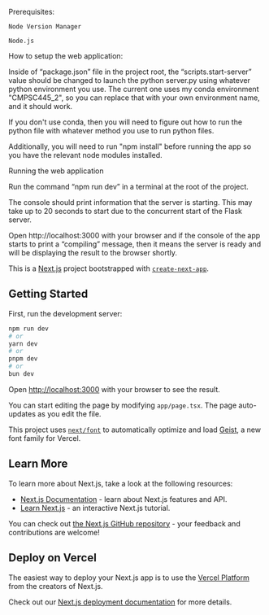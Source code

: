 Prerequisites: 

    Node Version Manager 

    Node.js 

How to setup the web application: 

Inside of “package.json” file in the project root, the “scripts.start-server” value should be changed to launch the python server.py using whatever python environment you use. The current one uses my conda environment "CMPSC445_2", so you can replace that with your own environment name, and it should work.  

If you don't use conda, then you will need to figure out how to run the python file with whatever method you use to run python files. 

Additionally, you will need to run "npm install" before running the app so you have the relevant node modules installed. 

 

Running the web application 

Run the command “npm run dev” in a terminal at the root of the project.  

The console should print information that the server is starting. This may take up to 20 seconds to start due to the concurrent start of the Flask server. 

Open http://localhost:3000 with your browser and if the console of the app starts to print a “compiling” message, then it means the server is ready and will be displaying the result to the browser shortly.




This is a [Next.js](https://nextjs.org) project bootstrapped with [`create-next-app`](https://nextjs.org/docs/app/api-reference/cli/create-next-app).

## Getting Started

First, run the development server:

```bash
npm run dev
# or
yarn dev
# or
pnpm dev
# or
bun dev
```

Open [http://localhost:3000](http://localhost:3000) with your browser to see the result.

You can start editing the page by modifying `app/page.tsx`. The page auto-updates as you edit the file.

This project uses [`next/font`](https://nextjs.org/docs/app/building-your-application/optimizing/fonts) to automatically optimize and load [Geist](https://vercel.com/font), a new font family for Vercel.

## Learn More

To learn more about Next.js, take a look at the following resources:

- [Next.js Documentation](https://nextjs.org/docs) - learn about Next.js features and API.
- [Learn Next.js](https://nextjs.org/learn) - an interactive Next.js tutorial.

You can check out [the Next.js GitHub repository](https://github.com/vercel/next.js) - your feedback and contributions are welcome!

## Deploy on Vercel

The easiest way to deploy your Next.js app is to use the [Vercel Platform](https://vercel.com/new?utm_medium=default-template&filter=next.js&utm_source=create-next-app&utm_campaign=create-next-app-readme) from the creators of Next.js.

Check out our [Next.js deployment documentation](https://nextjs.org/docs/app/building-your-application/deploying) for more details.
